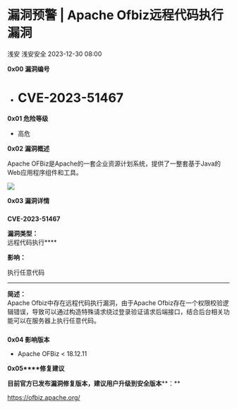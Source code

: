 #  漏洞预警 | Apache Ofbiz远程代码执行漏洞   
浅安  浅安安全   2023-12-30 08:00  
  
**0x00 漏洞编号**  
- # CVE-2023-51467  
  
**0x01 危险等级**  
- 高危  
  
**0x02 漏洞概述**  
  
Apache OFBiz是Apache的一套企业资源计划系统，提供了一整套基于Java的Web应用程序组件和工具。  
  
![](https://mmbiz.qpic.cn/sz_mmbiz_png/7stTqD182SWb8d466BsKYMQRW3jrCjGvEV4QWVVDKTqwx3KR0YI4OpBchpucKVnUt3vic275ibHTInsxFWehWFDA/640?wx_fmt=png&from=appmsg "")  
  
**0x03 漏洞详情**  
###   
###   
  
**CVE-2023-51467**  
  
**漏洞类型：**  
远程代码执行****  
  
**影响：**  
  
执行任意代码  
  
****  
  
**简述：**  
Apache Ofbiz中存在远程代码执行漏洞，由于Apache Ofbiz存在一个权限校验逻辑错误，导致可以通过构造特殊请求绕过登录验证请求后端接口，结合后台相关功能可以在服务器上执行任意代码。  
###   
  
**0x04 影响版本**  
- Apache OFBiz < 18.12.11  
  
**0x05****修复建议**  
  
**目前官方已发布漏洞修复版本，建议用户升级到安全版本****：**  
  
https://ofbiz.apache.org/  
  
  
  

